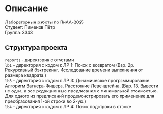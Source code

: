 # Описание

Лабораторные работы по ПиАА-2025\
Студент: Пименов Пётр\
Группа: 3343

## Структура проекта

```reports``` - директория с отчетами\
```lb1``` - директория с кодом к ЛР 1: Поиск с возвратом (Вар. 2р. Рекурсивный бэктрекинг. Исследование времени выполнения от размера квадрата.)\
```lb3``` - директория с кодом к ЛР 3: Динамическое программирование. Алгоритм Вагнера-Фишера. Расстояние Левенштейна. (Вар. 13. Вывести не одно, а все редакционные предписания с минимальной стоимостью. Для одного из предписаний продемонстрировать его применение для преобразования 1-ой строки во 2-ую.)\
```lb4``` - директория с кодом к ЛР 4: Поиск подстроки в строке
